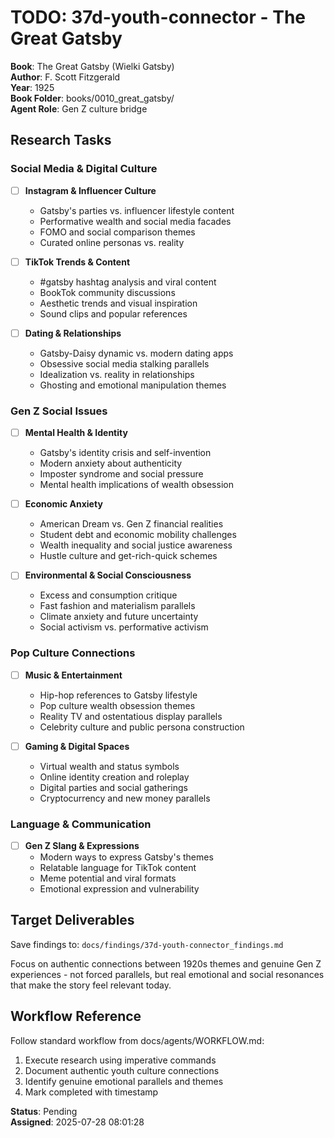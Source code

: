 # TODO: 37d-youth-connector - The Great Gatsby

**Book**: The Great Gatsby (Wielki Gatsby)  
**Author**: F. Scott Fitzgerald  
**Year**: 1925  
**Book Folder**: books/0010_great_gatsby/  
**Agent Role**: Gen Z culture bridge

## Research Tasks

### Social Media & Digital Culture

- [ ] **Instagram & Influencer Culture**
  - Gatsby's parties vs. influencer lifestyle content
  - Performative wealth and social media facades
  - FOMO and social comparison themes
  - Curated online personas vs. reality

- [ ] **TikTok Trends & Content**
  - #gatsby hashtag analysis and viral content
  - BookTok community discussions
  - Aesthetic trends and visual inspiration
  - Sound clips and popular references

- [ ] **Dating & Relationships**
  - Gatsby-Daisy dynamic vs. modern dating apps
  - Obsessive social media stalking parallels
  - Idealization vs. reality in relationships
  - Ghosting and emotional manipulation themes

### Gen Z Social Issues

- [ ] **Mental Health & Identity**
  - Gatsby's identity crisis and self-invention
  - Modern anxiety about authenticity
  - Imposter syndrome and social pressure
  - Mental health implications of wealth obsession

- [ ] **Economic Anxiety**
  - American Dream vs. Gen Z financial realities
  - Student debt and economic mobility challenges
  - Wealth inequality and social justice awareness
  - Hustle culture and get-rich-quick schemes

- [ ] **Environmental & Social Consciousness**
  - Excess and consumption critique
  - Fast fashion and materialism parallels
  - Climate anxiety and future uncertainty
  - Social activism vs. performative activism

### Pop Culture Connections

- [ ] **Music & Entertainment**
  - Hip-hop references to Gatsby lifestyle
  - Pop culture wealth obsession themes
  - Reality TV and ostentatious display parallels
  - Celebrity culture and public persona construction

- [ ] **Gaming & Digital Spaces**
  - Virtual wealth and status symbols
  - Online identity creation and roleplay
  - Digital parties and social gatherings
  - Cryptocurrency and new money parallels

### Language & Communication

- [ ] **Gen Z Slang & Expressions**
  - Modern ways to express Gatsby's themes
  - Relatable language for TikTok content
  - Meme potential and viral formats
  - Emotional expression and vulnerability

## Target Deliverables

Save findings to: `docs/findings/37d-youth-connector_findings.md`

Focus on authentic connections between 1920s themes and genuine Gen Z experiences - not forced parallels, but real emotional and social resonances that make the story feel relevant today.

## Workflow Reference

Follow standard workflow from docs/agents/WORKFLOW.md:
1. Execute research using imperative commands
2. Document authentic youth culture connections
3. Identify genuine emotional parallels and themes
4. Mark completed with timestamp

**Status**: Pending  
**Assigned**: 2025-07-28 08:01:28